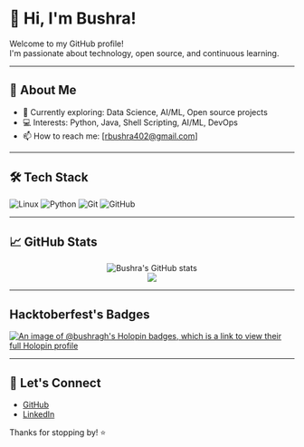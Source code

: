 # 👋 Hi, I'm Bushra!

Welcome to my GitHub profile!  
I'm passionate about technology, open source, and continuous learning.

---

## 🚀 About Me

- 🌱 Currently exploring: Data Science, AI/ML, Open source projects
- 💻 Interests: Python, Java, Shell Scripting, AI/ML, DevOps
- 📫 How to reach me: [rbushra402@gmail.com]

---

## 🛠️ Tech Stack

![Linux](https://img.shields.io/badge/Linux-FCC624?style=flat&logo=linux&logoColor=black)
![Python](https://img.shields.io/badge/Python-3776AB?style=flat&logo=python&logoColor=white)
![Git](https://img.shields.io/badge/Git-F05032?style=flat&logo=git&logoColor=white)
![GitHub](https://img.shields.io/badge/GitHub-181717?style=flat&logo=github&logoColor=white)

---

## 📈 GitHub Stats

<p align="center">
  <img src="https://github-readme-stats.vercel.app/api?username=Bushra-gh&show_icons=true&theme=github_dark" alt="Bushra's GitHub stats" />
  <br />
  <img src="https://github-readme-streak-stats.herokuapp.com/?user=Bushra-gh&theme=github-dark" />
</p>

---

## Hacktoberfest's Badges

[![An image of @bushragh's Holopin badges, which is a link to view their full Holopin profile](https://holopin.me/bushragh)](https://holopin.io/@bushragh)


---

## 📢 Let's Connect

- [GitHub](https://github.com/Bushra-gh)
- [LinkedIn](www.linkedin.com/in/bushra-rahman-495aaa345)

Thanks for stopping by! ⭐
